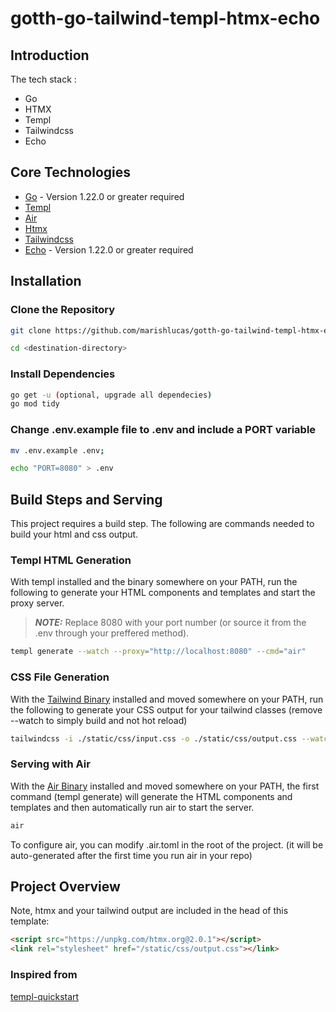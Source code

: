 # gotth-go-tailwind-templ-htmx-echo

## Introduction

The tech stack :

- Go
- HTMX
- Templ
- Tailwindcss
- Echo

## Core Technologies

- [Go](https://go.dev/) - Version 1.22.0 or greater required
- [Templ](https://templ.guide/)
- [Air](https://github.com/cosmtrek/air)
- [Htmx](https://htmx.org/)
- [Tailwindcss](https://tailwindcss.com/)
- [Echo](https://echo.labstack.com/) - Version 1.22.0 or greater required

## Installation

### Clone the Repository

```bash
git clone https://github.com/marishlucas/gotth-go-tailwind-templ-htmx-echo <destination-directory>
```

```bash
cd <destination-directory>
```

### Install Dependencies

```bash
go get -u (optional, upgrade all dependecies)
go mod tidy
```

### Change .env.example file to .env and include a PORT variable

```bash
mv .env.example .env;
```

```bash
echo "PORT=8080" > .env
```

## Build Steps and Serving

This project requires a build step. The following are commands needed to build your html and css output.

### Templ HTML Generation

With templ installed and the binary somewhere on your PATH, run the following to generate your HTML components and templates and start the proxy server.

> **_NOTE:_** Replace 8080 with your port number (or source it from the .env through your preffered method).

```bash
templ generate --watch --proxy="http://localhost:8080" --cmd="air"
```

### CSS File Generation

With the [Tailwind Binary](https://tailwindcss.com/blog/standalone-cli) installed and moved somewhere on your PATH, run the following to generate your CSS output for your tailwind classes (remove --watch to simply build and not hot reload)

```bash
tailwindcss -i ./static/css/input.css -o ./static/css/output.css --watch
```

### Serving with Air

With the [Air Binary](https://github.com/cosmtrek/air) installed and moved somewhere on your PATH, the first command (templ generate) will generate the HTML components and templates and then automatically run air to start the server.

```bash
air
```

To configure air, you can modify .air.toml in the root of the project. (it will be auto-generated after the first time you run air in your repo)

## Project Overview

Note, htmx and your tailwind output are included in the head of this template:

```html
<script src="https://unpkg.com/htmx.org@2.0.1"></script>
<link rel="stylesheet" href="/static/css/output.css"></link>
```

### Inspired from

[templ-quickstart](https://github.com/phillip-england/templ-quickstart)
